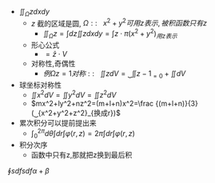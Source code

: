 - $∬_{Ω}^{}zdxdy$
   - $z$ 截的区域是圆, $Ω::~~~x^2+y^2可用z表示,被积函数只有z$
      - $∬_{Ω}^{}z=∫_{}^{}dz∬_{}^{}zdxdy=∫_{}^{}z⋅π{(x^2+y^2)}_{用z表示}$
    - 形心公式
      - $=\bar{z}\cdot V$
    - 对称性,奇偶性
      - $例Ω z=1对称::~~~∬_{}^{}zdV=⏟{∬_{}^{}z-1}_{=0}+∬_{}^{}dV$
- 球坐标对称性
  - $∬_{}^{}x^2dV=∬_{}^{}y^2dV=∬_{}^{}z^2dV$
  - $mx^2+ly^2+nz^2=(m+l+n)x^2=\frac {(m+l+n)}{3}(⏟{x^2+y^2+z^2}_{换成r})$
- 累次积分可以提前提出来
  - $∫_{0}^{2π}dθ ∫_{}^{}dr∫_{}^{}φ(r,z)=2π∫_{}^{}dr∫_{}^{}φ(r,z)$
- 积分次序
  - 函数中只有z,那就把z换到最后积


$\oint_{}^{}sdfsdf α+\beta$